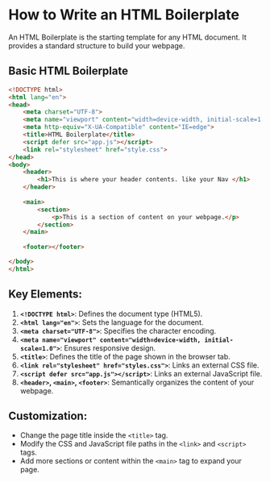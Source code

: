 # How to Write an HTML Boilerplate

An HTML Boilerplate is the starting template for any HTML document. It provides a standard structure to build your webpage.

## Basic HTML Boilerplate

```html
<!DOCTYPE html>
<html lang="en">
<head>
    <meta charset="UTF-8">
    <meta name="viewport" content="width=device-width, initial-scale=1.0">
    <meta http-equiv="X-UA-Compatible" content="IE=edge">
    <title>HTML Boilerplate</title>
    <script defer src="app.js"></script>
    <link rel="stylesheet" href="style.css">
</head>
<body>
    <header>
        <h1>This is where your header contents. like your Nav </h1>
    </header>
    
    <main>
        <section>
            <p>This is a section of content on your webpage.</p>
        </section>
    </main>
    
    <footer></footer>

</body>
</html>
```
## Key Elements:
1. **`<!DOCTYPE html>`**: Defines the document type (HTML5).
2. **`<html lang="en">`**: Sets the language for the document.
3. **`<meta charset="UTF-8">`**: Specifies the character encoding.
4. **`<meta name="viewport" content="width=device-width, initial-scale=1.0">`**: Ensures responsive design.
5. **`<title>`**: Defines the title of the page shown in the browser tab.
6. **`<link rel="stylesheet" href="styles.css">`**: Links an external CSS file.
7. **`<script defer src="app.js"></script>`**: Links an external JavaScript file.
8. **`<header>`, `<main>`, `<footer>`**: Semantically organizes the content of your webpage.

## Customization:
- Change the page title inside the `<title>` tag.
- Modify the CSS and JavaScript file paths in the `<link>` and `<script>` tags.
- Add more sections or content within the `<main>` tag to expand your page.
